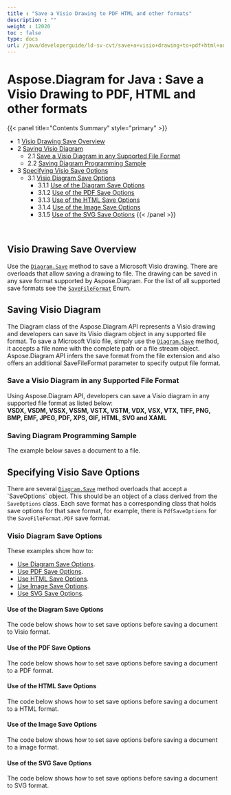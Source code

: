 ```yaml
---
title : "Save a Visio Drawing to PDF HTML and other formats" 
description : "" 
weight : 12020 
toc : false
type: docs
url: /java/developerguide/ld-sv-cvt/save+a+visio+drawing+to+pdf+html+and+other+formats/
---
```


# Aspose.Diagram for Java : Save a Visio Drawing to PDF, HTML and other formats


{{< panel title="Contents Summary" style="primary" >}}
*   1 [Visio Drawing Save Overview](#visio-drawing-save-overview)
*   2 [Saving Visio Diagram](#saving-visio-diagram)
    *   2.1 [Save a Visio Diagram in any Supported File Format](#save-a-visio-diagram-in-any-supported-file-format)
    *   2.2 [Saving Diagram Programming Sample](#saving-diagram-programming-sample)
*   3 [Specifying Visio Save Options](#specifying-visio-save-options)
    *   3.1 [Visio Diagram Save Options](#visio-diagram-save-options)
        *   3.1.1 [Use of the Diagram Save Options](#use-of-the-diagram-save-options)
        *   3.1.2 [Use of the PDF Save Options](#use-of-the-pdf-save-options)
        *   3.1.3 [Use of the HTML Save Options](#use-of-the-html-save-options)
        *   3.1.4 [Use of the Image Save Options](#use-of-the-image-save-options)
        *   3.1.5 [Use of the SVG Save Options](#use-of-the-svg-save-options)
{{< /panel >}}
 

 

## Visio Drawing Save Overview

Use the [`Diagram.Save`](https://apireference.aspose.com/java/diagram/com.aspose.diagram/diagram#save(java.lang.String,%20int)) method to save a Microsoft Visio drawing. There are overloads that allow saving a drawing to file. The drawing can be saved in any save format supported by Aspose.Diagram. For the list of all supported save formats see the [`SaveFileFormat`](https://apireference.aspose.com/java/diagram/com.aspose.diagram/SaveFileFormat) Enum.

## Saving Visio Diagram

The Diagram class of the Aspose.Diagram API represents a Visio drawing and developers can save its Visio diagram object in any supported file format. To save a Microsoft Visio file, simply use the [`Diagram.Save`](https://apireference.aspose.com/java/diagram/com.aspose.diagram/diagram#save(java.lang.String,%20int)) method, it accepts a file name with the complete path or a file stream object. Aspose.Diagram API infers the save format from the file extension and also offers an additional SaveFileFormat parameter to specify output file format.

### Save a Visio Diagram in any Supported File Format

Using Aspose.Diagram API, developers can save a Visio diagram in any supported file format as listed below:  
**VSDX, VSDM, VSSX, VSSM, VSTX, VSTM, VDX, VSX, VTX, TIFF, PNG, BMP, EMF, JPEG, PDF, XPS, GIF, HTML, SVG and XAML**

### Saving Diagram Programming Sample

The example below saves a document to a file.

## Specifying Visio Save Options

There are several [`Diagram.Save`](https://apireference.aspose.com/java/diagram/com.aspose.diagram/diagram#save(java.lang.String,%20int)) method overloads that accept a `SaveOptions` object. This should be an object of a class derived from the `SaveOptions` class. Each save format has a corresponding class that holds save options for that save format, for example, there is `PdfSaveOptions` for the `SaveFileFormat.PDF` save format.

### Visio Diagram Save Options

These examples show how to:

*   [Use Diagram Save Options](https://docs2.aspose.com/diagram/java/developerguide/ld-sv-cvt/save+a+visio+drawing+to+pdf+html+and+other+formats).
*   [Use PDF Save Options](https://docs2.aspose.com/diagram/java/developerguide/ld-sv-cvt/save+a+visio+drawing+to+pdf+html+and+other+formats).
*   [Use HTML Save Options](https://docs2.aspose.com/diagram/java/developerguide/ld-sv-cvt/save+a+visio+drawing+to+pdf+html+and+other+formats).
*   [Use Image Save Options](https://docs2.aspose.com/diagram/java/developerguide/ld-sv-cvt/save+a+visio+drawing+to+pdf+html+and+other+formats).
*   [Use SVG Save Options](https://docs2.aspose.com/diagram/java/developerguide/ld-sv-cvt/save+a+visio+drawing+to+pdf+html+and+other+formats).

#### Use of the Diagram Save Options

The code below shows how to set save options before saving a document to Visio format.

  

#### Use of the PDF Save Options

The code below shows how to set save options before saving a document to a PDF format.

  

#### Use of the HTML Save Options

The code below shows how to set save options before saving a document to a HTML format.

  

#### Use of the Image Save Options

The code below shows how to set save options before saving a document to a image format.

#### Use of the SVG Save Options

The code below shows how to set save options before saving a document to SVG format.


